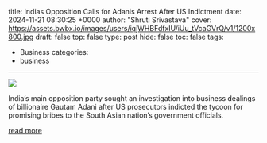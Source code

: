 title: Indias Opposition Calls for Adanis Arrest After US Indictment
date: 2024-11-21 08:30:25 +0000
author: "Shruti Srivastava"
cover: https://assets.bwbx.io/images/users/iqjWHBFdfxIU/iUu_tVcaGVrQ/v1/1200x800.jpg
draft: false
top: false
type: post
hide: false
toc: false
tags:
  - Business
categories:
  - business
---

![](https://assets.bwbx.io/images/users/iqjWHBFdfxIU/iUu_tVcaGVrQ/v1/1200x800.jpg)

India’s main opposition party sought an investigation into business dealings of billionaire Gautam Adani after US prosecutors indicted the tycoon for promising bribes to the South Asian nation’s government officials.

[read more](https://www.bloomberg.com/news/articles/2024-11-21/india-s-opposition-calls-for-adani-s-arrest-after-us-indictment)
